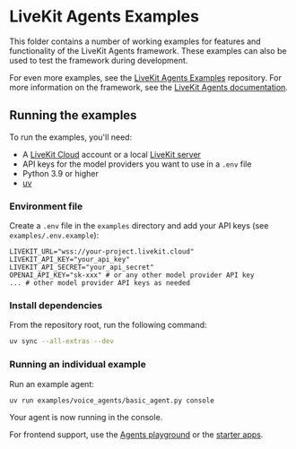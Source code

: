 # LiveKit Agents Examples

This folder contains a number of working examples for features and functionality of the LiveKit Agents framework. These examples can also be used to test the framework during development.

For even more examples, see the [LiveKit Agents Examples](https://github.com/livekit-examples/python-agents-examples) repository. For more information on the framework, see the [LiveKit Agents documentation](https://docs.livekit.io/agents/).

## Running the examples

To run the examples, you'll need:

- A [LiveKit Cloud](https://cloud.livekit.io) account or a local [LiveKit server](https://github.com/livekit/livekit)
- API keys for the model providers you want to use in a `.env` file
- Python 3.9 or higher
- [uv](https://docs.astral.sh/uv/)

### Environment file

Create a `.env` file in the `examples` directory and add your API keys (see `examples/.env.example`):

```env
LIVEKIT_URL="wss://your-project.livekit.cloud"
LIVEKIT_API_KEY="your_api_key"
LIVEKIT_API_SECRET="your_api_secret"
OPENAI_API_KEY="sk-xxx" # or any other model provider API key
... # other model provider API keys as needed
```

### Install dependencies

From the repository root, run the following command:

```bash
uv sync --all-extras --dev
```

### Running an individual example

Run an example agent:

```bash
uv run examples/voice_agents/basic_agent.py console
```

Your agent is now running in the console.

For frontend support, use the [Agents playground](https://playground.livekit.io/) or the [starter apps](https://docs.livekit.io/agents/start/frontend/#starter-apps).